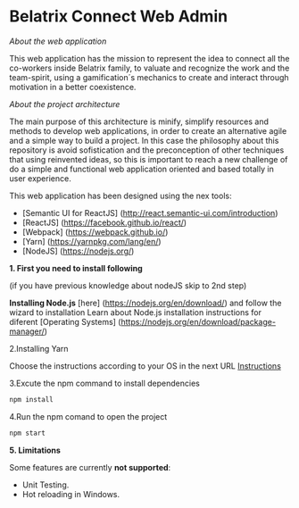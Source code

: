 Belatrix Connect Web Admin
================================

*About the web application*

This web application has the mission to represent the idea to connect all the co-workers inside Belatrix family, to valuate and recognize the work and the team-spirit, using a gamification´s mechanics to create  and interact through motivation  in a better coexistence.

*About the project architecture*

The main purpose of this architecture is minify, simplify resources and methods to develop web applications, in order to create an alternative agile and a simple way to build a project. In this case the philosophy about this repository is avoid sofistication and the preconception of other techniques that using reinvented ideas, so this is important to reach a new challenge of do a simple and functional web application oriented and based totally in user experience.

This web application has been designed using the nex tools:

- [Semantic UI for ReactJS] (http://react.semantic-ui.com/introduction)
- [ReactJS] (https://facebook.github.io/react/)
- [Webpack] (https://webpack.github.io/)
- [Yarn] (https://yarnpkg.com/lang/en/)
- [NodeJS] (https://nodejs.org/)

**1. First you need to install following**

(if you have previous knowledge about nodeJS skip to 2nd step)

**Installing Node.js**
 [here] (https://nodejs.org/en/download/) and follow the wizard to installation
 Learn about Node.js installation instructions for diferent [Operating Systems] (https://nodejs.org/en/download/package-manager/)

2.Installing Yarn

Choose the instructions according to your OS in the next URL
[Instructions](https://yarnpkg.com/en/docs/install)

3.Excute the npm command to install dependencies

```bash
npm install
```
4.Run the npm comand to open the project 

```bash
npm start
```

**5. Limitations**

Some features are currently **not supported**:

* Unit Testing.
* Hot reloading in Windows.



